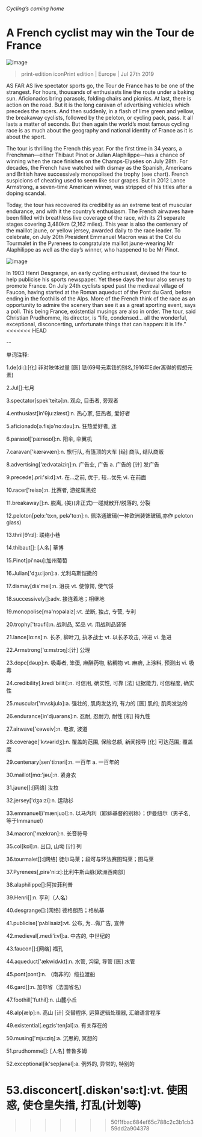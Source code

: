 ###### Cycling’s coming home
# A French cyclist may win the Tour de France 
![image](images/20190727_EUP503.jpg) 
> print-edition iconPrint edition | Europe | Jul 27th 2019 
AS FAR AS live spectator sports go, the Tour de France has to be one of the strangest. For hours, thousands of enthusiasts line the route under a baking sun. Aficionados bring parasols, folding chairs and picnics. At last, there is action on the road. But it is the long caravan of advertising vehicles which precedes the racers. And then suddenly, in a flash of lime green and yellow, the breakaway cyclists, followed by the peloton, or cycling pack, pass. It all lasts a matter of seconds. But then again the world’s most famous cycling race is as much about the geography and national identity of France as it is about the sport. 
The tour is thrilling the French this year. For the first time in 34 years, a Frenchman—either Thibaut Pinot or Julian Alaphilippe—has a chance of winning when the race finishes on the Champs-Elysées on July 28th. For decades, the French have watched with dismay as the Spanish, Americans and British have successively monopolised the trophy (see chart). French suspicions of cheating used to seem like sour grapes. But in 2012 Lance Armstrong, a seven-time American winner, was stripped of his titles after a doping scandal. 
Today, the tour has recovered its credibility as an extreme test of muscular endurance, and with it the country’s enthusiasm. The French airwaves have been filled with breathless live coverage of the race, with its 21 separate stages covering 3,480km (2,162 miles). This year is also the centenary of the maillot jaune, or yellow jersey, awarded daily to the race leader. To celebrate, on July 20th President Emmanuel Macron was at the Col du Tourmalet in the Pyrenees to congratulate maillot jaune-wearing Mr Alaphilippe as well as the day’s winner, who happened to be Mr Pinot. 
![image](images/20190727_EUC461.png) 
In 1903 Henri Desgrange, an early cycling enthusiast, devised the tour to help publicise his sports newspaper. Yet these days the tour also serves to promote France. On July 24th cyclists sped past the medieval village of Faucon, having started at the Roman aqueduct of the Pont du Gard, before ending in the foothills of the Alps. More of the French think of the race as an opportunity to admire the scenery than see it as a great sporting event, says a poll. This being France, existential musings are also in order. The tour, said Christian Prudhomme, its director, is “life, condensed… all the wonderful, exceptional, disconcerting, unfortunate things that can happen: it is life.” 
<<<<<<< HEAD
-- 
 单词注释:
1.de[di:]:[化] 非对映体过量 [医] 铥(69号元素铥的别名,1916年Eder离得的假想元素) 
2.Jul[]:七月 
3.spectator[spek'teitә]:n. 观众, 目击者, 旁观者 
4.enthusiast[in'θju:ziæst]:n. 热心家, 狂热者, 爱好者 
5.aficionado[ә.fisjә'nɑ:dәu]:n. 狂热爱好者, 迷 
6.parasol['pærәsɒl]:n. 阳伞, 伞翼机 
7.caravan['kærәvæn]:n. 旅行队, 有篷顶的大车 [经] 商队, 结队商贩 
8.advertising['ædvәtaiziŋ]:n. 广告业, 广告 a. 广告的 [计] 发广告 
9.precede[.pri:'si:d]:vt. 在...之前, 优于, 较...优先 vi. 在前面 
10.racer['reisә]:n. 比赛者, 游蛇属黑蛇 
11.breakaway[]:n. 脱离, (美)(非正式)一碰就散开/脱落的, 分裂 
12.peloton[pelɔ:'tɔ:n, pelә'tɑ:n]:n. 佩洛通玻璃(一种欧洲装饰玻璃,亦作 peloton glass) 
13.thril[θ'rɪl]: 联络小巷 
14.thibaut[]: [人名] 蒂博 
15.Pinot[pi'nәu]:加州葡萄 
16.Julian['dʒu:ljәn]:a. 尤利乌斯恺撒的 
17.dismay[dis'mei]:n. 沮丧 vt. 使惊愕, 使气馁 
18.successively[]:adv. 接连着地；相继地 
19.monopolise[mә'nɔpәlaiz]:vt. 垄断, 独占, 专营, 专利 
20.trophy['trәufi]:n. 战利品, 奖品 vt. 用战利品装饰 
21.lance[lɑ:ns]:n. 长矛, 柳叶刀, 执矛战士 vt. 以长矛攻击, 冲进 vi. 急进 
22.Armstrong['ɑ:mstrɔŋ]:[计] 公理 
23.dope[dәup]:n. 吸毒者, 笨蛋, 麻醉药物, 粘稠物 vt. 麻痹, 上涂料, 预测出 vi. 吸毒 
24.credibility[.kredi'biliti]:n. 可信用, 确实性, 可靠 [法] 证据能力, 可信程度, 确实性 
25.muscular['mʌskjulә]:a. 强壮的, 肌肉发达的, 有力的 [医] 肌的; 肌肉发达的 
26.endurance[in'djuәrәns]:n. 忍耐, 忍耐力, 耐性 [机] 持九性 
27.airwave['єәweiv]:n. 电波, 波道 
28.coverage['kʌvәridʒ]:n. 覆盖的范围, 保险总额, 新闻报导 [化] 可达范围; 覆盖度 
29.centenary[sen'ti:nәri]:n. 一百年 a. 一百年的 
30.maillot[mɑ:'jәu]:n. 紧身衣 
31.jaune[]:[网络] 汝拉 
32.jersey['dʒә:zi]:n. 运动衫 
33.emmanuel[i'mænjuәl]:n. 以马内利（耶稣基督的别称）；伊曼纽尔（男子名, 等于Immanuel） 
34.macron['mækrәn]:n. 长音符号 
35.col[kɒl]:n. 出口, 山坳 [计] 列 
36.tourmalet[]:[网络] 徒尔马莱；段可与环法赛图玛莱；图马莱 
37.Pyrenees[,pirә'ni:z]:比利牛斯山脉[欧洲西南部] 
38.alaphilippe[]:阿拉菲利普 
39.Henri[]:n. 亨利（人名） 
40.desgrange[]:[网络] 德格朗热；格杭基 
41.publicise['pʌblisaiz]:vt. 公布, 为...做广告, 宣传 
42.medieval[.medi'i:vl]:a. 中古的, 中世纪的 
43.faucon[]:[网络] 福孔 
44.aqueduct['ækwidʌkt]:n. 水管, 沟渠, 导管 [医] 水管 
45.pont[pɔnt]:n. （南非的）缆拉渡船 
46.gard[]:n. 加尔省（法国省名） 
47.foothill['futhil]:n. 山麓小丘 
48.alp[ælp]:n. 高山 [计] 交替程序, 运算逻辑处理器, 汇编语言程序 
49.existential[.egzis'tenʃәl]:a. 有关存在的 
50.musing['mju:ziŋ]:a. 沉思的, 冥想的 
51.prudhomme[]: [人名] 普鲁多姆 
52.exceptional[ik'sepʃәnәl]:a. 例外的, 异常的, 特别的 
53.disconcert[.diskәn'sә:t]:vt. 使困惑, 使仓皇失措, 打乱(计划等) 
=======
>>>>>>> 50f1fbac684ef65c788c2c3b1cb359dd2a904378
